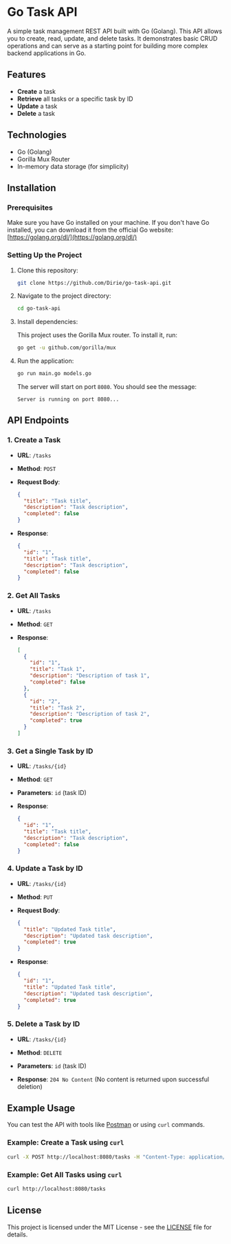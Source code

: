 # Go Task API

A simple task management REST API built with Go (Golang). This API allows you to create, read, update, and delete tasks. It demonstrates basic CRUD operations and can serve as a starting point for building more complex backend applications in Go.

## Features

- **Create** a task
- **Retrieve** all tasks or a specific task by ID
- **Update** a task
- **Delete** a task

## Technologies

- Go (Golang)
- Gorilla Mux Router
- In-memory data storage (for simplicity)

## Installation

### Prerequisites

Make sure you have Go installed on your machine. If you don't have Go installed, you can download it from the official Go website: [https://golang.org/dl/](https://golang.org/dl/)

### Setting Up the Project

1. Clone this repository:

   ```bash
   git clone https://github.com/Dirie/go-task-api.git
   ```

2. Navigate to the project directory:

   ```bash
   cd go-task-api
   ```

3. Install dependencies:

   This project uses the Gorilla Mux router. To install it, run:

   ```bash
   go get -u github.com/gorilla/mux
   ```

4. Run the application:

   ```bash
   go run main.go models.go
   ```

   The server will start on port `8080`. You should see the message:

   ```
   Server is running on port 8080...
   ```

## API Endpoints

### 1. **Create a Task**

- **URL**: `/tasks`
- **Method**: `POST`
- **Request Body**:
  ```json
  {
    "title": "Task title",
    "description": "Task description",
    "completed": false
  }
  ```

- **Response**:
  ```json
  {
    "id": "1",
    "title": "Task title",
    "description": "Task description",
    "completed": false
  }
  ```

### 2. **Get All Tasks**

- **URL**: `/tasks`
- **Method**: `GET`

- **Response**:
  ```json
  [
    {
      "id": "1",
      "title": "Task 1",
      "description": "Description of task 1",
      "completed": false
    },
    {
      "id": "2",
      "title": "Task 2",
      "description": "Description of task 2",
      "completed": true
    }
  ]
  ```

### 3. **Get a Single Task by ID**

- **URL**: `/tasks/{id}`
- **Method**: `GET`
- **Parameters**: `id` (task ID)
  
- **Response**:
  ```json
  {
    "id": "1",
    "title": "Task title",
    "description": "Task description",
    "completed": false
  }
  ```

### 4. **Update a Task by ID**

- **URL**: `/tasks/{id}`
- **Method**: `PUT`
- **Request Body**:
  ```json
  {
    "title": "Updated Task title",
    "description": "Updated task description",
    "completed": true
  }
  ```

- **Response**:
  ```json
  {
    "id": "1",
    "title": "Updated Task title",
    "description": "Updated task description",
    "completed": true
  }
  ```

### 5. **Delete a Task by ID**

- **URL**: `/tasks/{id}`
- **Method**: `DELETE`
- **Parameters**: `id` (task ID)

- **Response**: `204 No Content` (No content is returned upon successful deletion)

## Example Usage

You can test the API with tools like [Postman](https://www.postman.com/) or using `curl` commands.

### Example: Create a Task using `curl`

```bash
curl -X POST http://localhost:8080/tasks -H "Content-Type: application/json" -d '{"title": "New Task", "description": "A new task description", "completed": false}'
```

### Example: Get All Tasks using `curl`

```bash
curl http://localhost:8080/tasks
```

## License

This project is licensed under the MIT License - see the [LICENSE](LICENSE) file for details.



